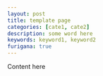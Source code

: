 ```yaml
---
layout: post
title: template page
categories: [cate1, cate2]
description: some word here
keywords: keyword1, keyword2
furigana: true
---
```


Content here
